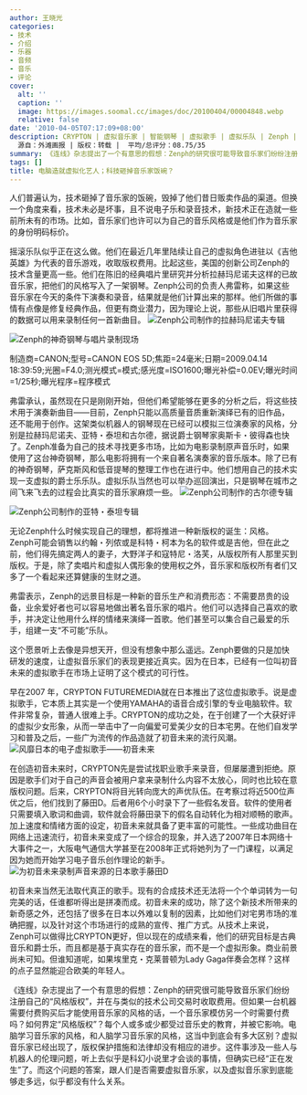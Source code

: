 ```yaml
---
author: 王晓光
categories:
- 技术
- 介绍
- 乐器
- 音频
- 音乐
- 评论
cover:
  alt: ''
  caption: ''
  image: https://images.soomal.cc/images/doc/20100404/00004848.webp
  relative: false
date: '2010-04-05T07:17:09+08:00'
description: CRYPTON | 虚拟音乐家 | 智能钢琴 | 虚拟歌手 | 虚拟乐队 | Zenph | 风格版权 | 虚拟演奏家 | 初音未来 |
  源自：外滩画报 | 版权：转载 |  平均/总评分：08.75/35
summary: 《连线》杂志提出了一个有意思的假想：Zenph的研究很可能导致音乐家们纷纷注册自己的“风格版权”，并在与类似的技术公司交易时收取费用。但如果一台机器需要付费购买后才能使用音乐家的风格的话，一个音乐家模仿另一个时需要付费吗？如何界定“风格版权”？每个人或多或少都受过音乐史的教育，并被它影响。电脑学习音乐家的风格，和人脑学习音乐家的风格，这当中到底会有多大区别？
tags: []
title: 电脑造就虚拟化艺人；科技砸掉音乐家饭碗？
---
```


人们普遍认为，技术砸掉了音乐家的饭碗，毁掉了他们昔日贩卖作品的渠道。但换一个角度来看，技术未必是坏事，且不说电子乐和录音技术，新技术正在造就一些前所未有的市场。比如，音乐家们也许可以为自己的音乐风格或是他们作为音乐家的身份明码标价。

摇滚乐队似乎正在这么做。他们在最近几年里陆续让自己的虚拟角色进驻以《吉他英雄》为代表的音乐游戏，收取版权费用。比起这些，美国的创新公司Zenph的技术含量更高一些。他们在陈旧的经典唱片里研究并分析拉赫玛尼诺夫这样的已故音乐家，把他们的风格写入了一架钢琴。Zenph公司的负责人弗雷称，如果这些音乐家在今天的条件下演奏和录音，结果就是他们计算出来的那样。他们所做的事情有点像是修复经典作品，但更有商业潜力，因为理论上说，那些从旧唱片里获得的数据可以用来录制任何一首新曲目。
![Zenph公司制作的拉赫玛尼诺夫专辑](https://images.soomal.cc/images/doc/20100404/00004848.webp)




![Zenph的神奇钢琴与唱片录制现场](https://images.soomal.cc/images/doc/20100404/00004851.webp)

制造商=CANON;型号=CANON EOS 5D;焦距=24毫米;日期=2009.04.14 18:39:59;光圈=F4.0;测光模式=模式;感光度=ISO1600;曝光补偿=0.0EV;曝光时间=1/25秒;曝光程序=程序模式



弗雷承认，虽然现在只是刚刚开始，但他们希望能够在更多的分析之后，将这些技术用于演奏新曲目――目前，Zenph只能以高质量音质重新演绎已有的旧作品，还不能用于创作。这架类似机器人的钢琴现在已经可以模拟三位演奏家的风格，分别是拉赫玛尼诺夫、亚特・泰坦和古尔德，据说爵士钢琴家奥斯卡・彼得森也快了。Zenph准备为自己的技术寻找更多市场，比如为电影录制原声音乐时，如果使用了这台神奇钢琴，那么电影将拥有一个来自著名演奏家的音乐版本。除了已有的神奇钢琴，萨克斯风和低音提琴的整理工作也在进行中。他们想用自己的技术实现一支虚拟的爵士乐乐队。虚拟乐队当然也可以举办巡回演出，只是钢琴在城市之间飞来飞去的过程会比真实的音乐家麻烦一些。
![Zenph公司制作的古尔德专辑](https://images.soomal.cc/images/doc/20100404/00004849.webp)




![Zenph公司制作的亚特・泰坦专辑](https://images.soomal.cc/images/doc/20100404/00004850.webp)





无论Zenph什么时候实现自己的理想，都将推进一种新版权的诞生：风格。Zenph可能会销售以约翰・列侬或是科特・柯本为名的软件或是吉他，但在此之前，他们得先搞定两人的妻子，大野洋子和寇特尼・洛芙，从版权所有人那里买到版权。于是，除了卖唱片和虚拟人偶形象的使用权之外，音乐家和版权所有者们又多了一个看起来还算健康的生财之道。

弗雷表示，Zenph的远景目标是一种新的音乐生产和消费形态：不需要昂贵的设备，业余爱好者也可以容易地做出著名音乐家的唱片。他们可以选择自己喜欢的歌手，并决定让他用什么样的情绪来演绎一首歌。他们甚至可以集合自己最爱的乐手，组建一支“不可能”乐队。

这个愿景听上去像是异想天开，但没有想象中那么遥远。Zenph要做的只是加快研发的速度，让虚拟音乐家们的表现更接近真实。因为在日本，已经有一位叫初音未来的虚拟歌手在市场上证明了这个模式的可行性。

早在2007 年，CRYPTON FUTUREMEDIA就在日本推出了这位虚拟歌手。说是虚拟歌手，它本质上其实是一个使用YAMAHA的语音合成引擎的专业电脑软件。软件非常复杂，普通人很难上手。CRYPTON的成功之处，在于创建了一个大获好评的虚拟少女形象，从而一举击中了一向偏爱可爱美少女的日本宅男。在他们自发学习和普及之后，一些广为流传的作品造就了初音未来的流行风潮。
![风靡日本的电子虚拟歌手――初音未来](https://images.soomal.cc/images/doc/20100404/00004852.webp)





在创造初音未来时，CRYPTON先是尝试找职业歌手来录音，但屡屡遭到拒绝。原因是歌手们对于自己的声音会被用户拿来录制什么内容不太放心，同时也比较在意版权问题。后来，CRYPTON将目光转向庞大的声优队伍。在考察过将近500位声优之后，他们找到了藤田D。后者用6个小时录下了一些假名发音。软件的使用者只需要填入歌词和曲调，软件就会将藤田录下的假名自动转化为相对顺畅的歌声。加上速度和情绪方面的设定，初音未来就具备了更丰富的可能性。一些成功曲目在网络上迅速流行，初音未来变成了一个综合的现象，并入选了2007年日本网络十大事件之一，大阪电气通信大学甚至在2008年正式将她列为了一门课程，以满足因为她而开始学习电子音乐创作理论的新手。
![为初音未来录制声音来源的日本歌手藤田D](https://images.soomal.cc/images/doc/20100404/00004853.webp)





初音未来当然无法取代真正的歌手。现有的合成技术还无法将一个个单词转为一句完美的话，任谁都听得出是拼凑而成。初音未来的成功，除了这个新技术所带来的新奇感之外，还包括了很多在日本以外难以复制的因素，比如他们对宅男市场的准确把握，以及针对这个市场进行的成熟的宣传、推广方式。从技术上来说，Zenph可以做得比CRYPTON更好，但以现在的成绩来看，他们的研究目标是古典音乐和爵士乐，而且都是基于真实存在的音乐家，而不是一个虚拟形象。商业前景尚未可知。但谁知道呢，如果埃里克・克莱普顿为Lady Gaga伴奏会怎样？这样的点子显然能迎合欧美的年轻人。

《连线》杂志提出了一个有意思的假想：Zenph的研究很可能导致音乐家们纷纷注册自己的“风格版权”，并在与类似的技术公司交易时收取费用。但如果一台机器需要付费购买后才能使用音乐家的风格的话，一个音乐家模仿另一个时需要付费吗？如何界定“风格版权”？每个人或多或少都受过音乐史的教育，并被它影响。电脑学习音乐家的风格，和人脑学习音乐家的风格，这当中到底会有多大区别？虚拟音乐家已经出现了，版权保护措施和法律却没有相应的进步。这件事涉及一些人与机器人的伦理问题，听上去似乎是科幻小说里才会谈的事情，但确实已经“正在发生”了。而这个问题的答案，跟人们是否需要虚拟音乐家，以及虚拟音乐家到底能够走多远，似乎都没有什么关系。